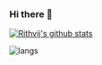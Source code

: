 ### Hi there 👋

<!--
**phanirithvij/phanirithvij** is a ✨ _special_ ✨ repository because its `README.md` (this file) appears on your GitHub profile.

Here are some ideas to get you started:

- 🔭 I’m currently working on ...
- 🌱 I’m currently learning ...
- 👯 I’m looking to collaborate on ...
- 🤔 I’m looking for help with ...
- 💬 Ask me about ...
- 📫 How to reach me: ...
- 😄 Pronouns: ...
- ⚡ Fun fact: ...
-->

[![Rithvij's github stats](https://github-readme-stats.vercel.app/api?username=phanirithvij)](https://github.com/anuraghazra/github-readme-stats)

![langs](https://github-readme-stats.vercel.app/api/top-langs/?username=phanirithvij&layout=compact&langs_count=12)
